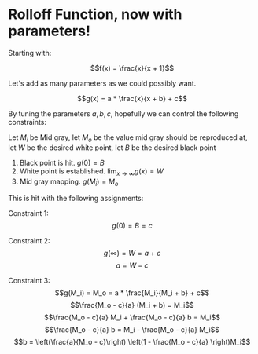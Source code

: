 # Rolloff Function, now with parameters!
Starting with:

$$f(x) = \frac{x}{x + 1}$$

Let's add as many parameters as we could possibly want.

$$g(x) = a * \frac{x}{x + b} + c$$

By tuning the parameters $a, b, c$, hopefully we can control the following constraints:

Let $M_i$ be Mid gray, let $M_o$ be the value mid gray should be reproduced at, let $W$ be the desired white point, let $B$ be the desired black point

1. Black point is hit. $g(0) = B$
2. White point is established. $\lim_{x \rightarrow \infty} g(x) = W$
3. Mid gray mapping. $g(M_i) = M_o$

This is hit with the following assignments:

Constraint 1:
$$g(0) = B = c$$

Constraint 2:
$$g(\infty) = W = a + c$$
$$a = W - c$$

Constraint 3:
$$g(M_i) = M_o = a * \frac{M_i}{M_i + b} + c$$
$$\frac{M_o - c}{a} (M_i + b) = M_i$$
$$\frac{M_o - c}{a} M_i + \frac{M_o - c}{a} b = M_i$$
$$\frac{M_o - c}{a} b = M_i - \frac{M_o - c}{a} M_i$$
$$b = \left(\frac{a}{M_o - c}\right) \left(1 - \frac{M_o - c}{a}  \right)M_i$$

